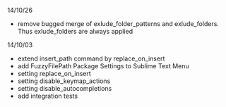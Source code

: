 14/10/26

- remove bugged merge of exlude\_folder\_patterns and exlude\_folders. Thus exlude\_folders are always applied

14/10/03

- extend insert\_path command by replace\_on\_insert
- add FuzzyFilePath Package Settings to Sublime Text Menu
- setting replace\_on\_insert
- setting disable\_keymap\_actions
- setting disable_autocompletions
- add integration tests